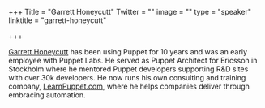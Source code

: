 +++
Title = "Garrett Honeycutt"
Twitter = ""
image = ""
type = "speaker"
linktitle = "garrett-honeycutt"

+++


[Garrett Honeycutt](https://www.linkedin.com/in/garretthoneycutt/) has
been using Puppet for 10 years and was an early employee with Puppet
Labs. He served as Puppet Architect for Ericsson in Stockholm where he
mentored Puppet developers supporting R&D sites with over 30k
developers. He now runs his own consulting and training company,
[LearnPuppet.com](http://learnpuppet.com), where he helps companies
deliver through embracing automation.

